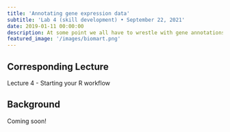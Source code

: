 ```yaml
---
title: 'Annotating gene expression data'
subtitle: 'Lab 4 (skill development) • September 22, 2021'
date: 2019-01-11 00:00:00
description: At some point we all have to wrestle with gene annotations – that is, all the stuff we can label a gene with. In this lab, you'll learn to access a world of gene-centric annotation data and will practice on gene expression data from non-model organisms.
featured_image: '/images/biomart.png'
---
```


## Corresponding Lecture

Lecture 4 - Starting your R workflow

## Background

Coming soon!

